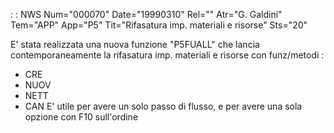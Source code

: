  :  : NWS Num="000070" Date="19990310" Rel="" Atr="G. Galdini" Tem="APP" App="P5" Tit="Rifasatura imp. materiali e risorse" Sts="20"

E' stata realizzata una nuova funzione "P5FUALL" che lancia contemporaneamente la rifasatura imp.
materiali e risorse con funz/metodi : 
- CRE
- NUOV
- NETT
- CAN
E' utile per avere un solo passo di flusso, e per avere una sola opzione con F10 sull'ordine 
